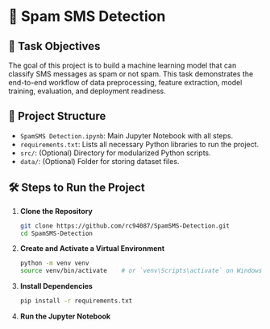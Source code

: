 # 📱 Spam SMS Detection

## 🚀 Task Objectives

The goal of this project is to build a machine learning model that can classify SMS messages as spam or not spam. This task demonstrates the end-to-end workflow of data preprocessing, feature extraction, model training, evaluation, and deployment readiness.

## 📂 Project Structure

- `SpamSMS Detection.ipynb`: Main Jupyter Notebook with all steps.
- `requirements.txt`: Lists all necessary Python libraries to run the project.
- `src/`: (Optional) Directory for modularized Python scripts.
- `data/`: (Optional) Folder for storing dataset files.

## 🛠️ Steps to Run the Project

1. **Clone the Repository**
   ```bash
   git clone https://github.com/rc94087/SpamSMS-Detection.git
   cd SpamSMS-Detection
2. **Create and Activate a Virtual Environment**
   ```bash
   python -m venv venv
   source venv/bin/activate    # or `venv\Scripts\activate` on Windows
3. **Install Dependencies**
   ```bash
   pip install -r requirements.txt
4. **Run the Jupyter Notebook**
  
